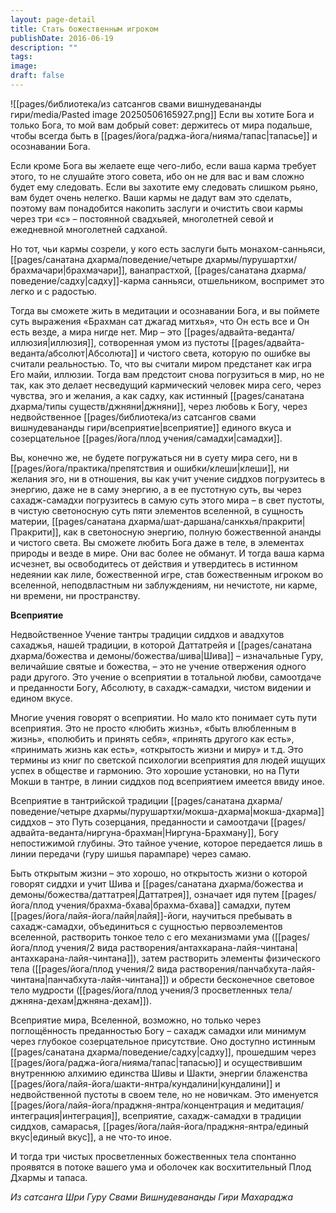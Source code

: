 ```yaml
---
layout: page-detail
title: Стать божественным игроком
publishDate: 2016-06-19
description: ""
tags: 
image: 
draft: false
---
```

![[pages/библиотека/из сатсангов свами вишнудевананды гири/media/Pasted image 20250506165927.png]]
Если вы хотите Бога и только Бога, то мой вам добрый совет: держитесь от мира подальше, чтобы всегда быть в [[pages/йога/раджа-йога/нияма/тапас|тапасье]] и осознавании Бога.

Если кроме Бога вы желаете еще чего-либо, если ваша карма требует этого, то не слушайте этого совета, ибо он не для вас и вам сложно будет ему следовать. Если вы захотите ему следовать слишком рьяно, вам будет очень нелегко. Ваши кармы не дадут вам это сделать, поэтому вам понадобится накопить заслуги и очистить свои кармы через три «с» – постоянной свадхьяей, многолетней севой и ежедневной многолетней садханой.

Но тот, чьи кармы созрели, у кого есть заслуги быть монахом-санньяси, [[pages/санатана дхарма/поведение/четыре дхармы/пурушартхи/брахмачари|брахмачари]], ванапрастхой, [[pages/санатана дхарма/поведение/садху|садху]]-карма санньяси, отшельником, воспримет это легко и с радостью.

Тогда вы сможете жить в медитации и осознавании Бога, и вы поймете суть выражения «Брахман сат джагад митхья», что Он есть все и Он есть везде, а мира нигде нет. Мир – это [[pages/адвайта-веданта/иллюзия|иллюзия]], сотворенная умом из пустоты [[pages/адвайта-веданта/абсолют|Абсолюта]] и чистого света, которую по ошибке вы считали реальностью. То, что вы считали миром предстанет как игра Его майи, иллюзии. Тогда вам предстоит снова погрузиться в мир, но не так, как это делает несведущий кармический человек мира сего, через чувства, эго и желания, а как садху, как истинный [[pages/санатана дхарма/типы существ/джняни|джняни]], через любовь к Богу, через недвойственное [[pages/библиотека/из сатсангов свами вишнудевананды гири/всеприятие|всеприятие]] единого вкуса и созерцательное [[pages/йога/плод учения/самадхи|самадхи]].

Вы, конечно же, не будете погружаться ни в суету мира сего, ни в [[pages/йога/практика/препятствия и ошибки/клеши|клеши]], ни желания эго, ни в отношения, вы как учит учение сиддхов погрузитесь в энергию, даже не в саму энергию, а в ее пустотную суть, вы через сахадж-самадхи погрузитесь в самую суть этого мира – в свет пустоты, в чистую светоносную суть пяти элементов вселенной, в сущность материи, [[pages/санатана дхарма/шат-даршана/санкхья/пракрити|Пракрити]], как в светоносную энергию, полную божественной ананды и чистого света. Вы сможете любить Бога даже в теле, в элементах природы и везде в мире. Они вас более не обманут. И тогда ваша карма исчезнет, вы освободитесь от действия и утвердитесь в истинном недеянии как лиле, божественной игре, став божественным игроком во вселенной, неподвластным ни заблуждениям, ни нечистоте, ни карме, ни времени, ни пространству.

**Всеприятие**

Недвойственное Учение тантры традиции сиддхов и авадхутов сахаджья, нашей традиции, в которой Даттатрейя и [[pages/санатана дхарма/божества и демоны/божества/шива|Шива]] – изначальные Гуру, величайшие святые и божества, – это не учение отвержения одного ради другого. Это учение о всеприятии в тотальной любви, самоотдаче и преданности Богу, Абсолюту, в сахадж-самадхи, чистом видении и едином вкусе.

Многие учения говорят о всеприятии. Но мало кто понимает суть пути всеприятия. Это не просто «любить жизнь», «быть влюбленным в жизнь», «полюбить и принять себя», «принять другого как есть», «принимать жизнь как есть», «открытость жизни и миру» и т.д. Это термины из книг по светской психологии всеприятия для людей ищущих успех в обществе и гармонию. Это хорошие установки, но на Пути Мокши в тантре, в линии сиддхов под всеприятием имеется ввиду иное.

Всеприятие в тантрийской традиции [[pages/санатана дхарма/поведение/четыре дхармы/пурушартхи/мокша-дхарма|мокша-дхарма]] сиддхов – это Путь созерцания, преданности и самоотдачи [[pages/адвайта-веданта/ниргуна-брахман|Ниргуна-Брахману]], Богу непостижимой глубины. Это тайное учение, которое передается лишь в линии передачи (гуру шишья парампаре) через самаю.

Быть открытым жизни – это хорошо, но открытость жизни о которой говорят сиддхи и учит Шива и [[pages/санатана дхарма/божества и демоны/божества/даттатрея|Даттатрея]], означает идя путем [[pages/йога/плод учения/брахма-бхава|брахма-бхава]] самадхи, путем [[pages/йога/лайя-йога/лайя|лайя]]-йоги, научиться пребывать в сахадж-самадхи, объединиться с сущностью первоэлементов вселенной, растворить тонкое тело с его механизмами ума ([[pages/йога/плод учения/2 вида растворения/антахкарана-лайя-чинтана|антахкарана-лайя-чинтана]]), затем растворить элементы физического тела ([[pages/йога/плод учения/2 вида растворения/панчабхута-лайя-чинтана|панчабхута-лайя-чинтана]]) и обрести бесконечное световое тело мудрости ([[pages/йога/плод учения/3 просветленных тела/джняна-дехам|джняна-дехам]]).

Всеприятие мира, Вселенной, возможно, но только через поглощённость преданностью Богу – сахадж самадхи или минимум через глубокое созерцательное присутствие. Оно доступно истинным [[pages/санатана дхарма/поведение/садху|садху]], прошедшим через [[pages/йога/раджа-йога/нияма/тапас|тапасью]] и осуществившим внутреннюю алхимию единства Шивы и Шакти, энергии блаженства [[pages/йога/лайя-йога/шакти-янтра/кундалини|кундалини]] и недвойственной пустоты в своем теле, но не новичкам. Это именуется [[pages/йога/лайя-йога/праджня-янтра/концентрация и медитация/интеграция|интеграция]], всеприятие, сахадж-самадхи в традиции сиддхов, самарасья, [[pages/йога/лайя-йога/праджня-янтра/единый вкус|единый вкус]], а не что-то иное.

И тогда три чистых просветленных божественных тела спонтанно проявятся в потоке вашего ума и оболочек как восхитительный Плод Дхармы и тапаса.

*Из сатсанга Шри Гуру Свами Вишнудевананды Гири Махараджа*
